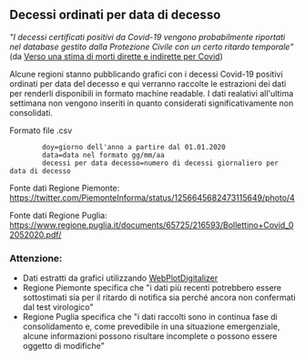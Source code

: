 ## Decessi ordinati per data di decesso

*"I decessi certificati positivi da Covid-19 vengono probabilmente riportati nel database gestito dalla Protezione Civile con un certo ritardo temporale"* (da [Verso una stima di morti dirette e indirette per Covid](https://www.scienzainrete.it/articolo/verso-stima-di-morti-dirette-e-indirette-covid/enrico-bucci-luca-leuzzi-enzo-marinari))

Alcune regioni stanno pubblicando grafici con i decessi Covid-19 positivi ordinati per data del decesso e qui verranno raccolte le estrazioni dei dati per renderli disponibili in formato machine readable. I dati realativi all'ultima settimana non vengono inseriti in quanto considerati significativamente non consolidati.

Formato file .csv

        
            doy=giorno dell'anno a partire dal 01.01.2020
            data=data nel formato gg/mm/aa 
            decessi per data decesso=numero di decessi giornaliero per data di decesso
        


Fonte dati Regione Piemonte: https://twitter.com/PiemonteInforma/status/1256645682473115649/photo/4

Fonte dati Regione Puglia: https://www.regione.puglia.it/documents/65725/216593/Bollettino+Covid_02052020.pdf/

### Attenzione: 
* Dati estratti da grafici utilizzando [WebPlotDigitalizer](https://github.com/ankitrohatgi/WebPlotDigitizer)
* Regione Piemonte specifica che "i dati più recenti potrebbero essere sottostimati sia per il ritardo di notifica sia perché ancora non confermati dal test virologico"
* Regione Puglia specifica che "i dati raccolti sono in continua fase di consolidamento e, come prevedibile in una situazione emergenziale, alcune informazioni possono risultare incomplete o possono essere oggetto di modifiche"
